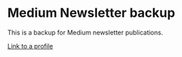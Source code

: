 # Medium Newsletter backup

This is a backup for Medium newsletter publications. 

[Link to a profile](https://medium.com/@PranzEduHub)